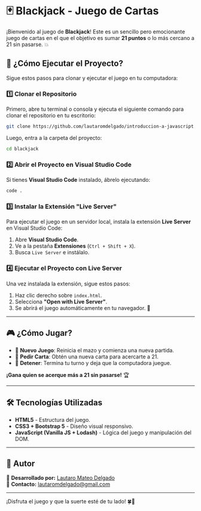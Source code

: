 # 🃏 Blackjack - Juego de Cartas

¡Bienvenido al juego de **Blackjack**! Este es un sencillo pero emocionante juego de cartas en el que el objetivo es sumar **21 puntos** o lo más cercano a 21 sin pasarse. 💥

## 🚀 ¿Cómo Ejecutar el Proyecto?

Sigue estos pasos para clonar y ejecutar el juego en tu computadora:

### 1️⃣ Clonar el Repositorio

Primero, abre tu terminal o consola y ejecuta el siguiente comando para clonar el repositorio en tu escritorio:

```sh
git clone https://github.com/lautaromdelgado/introduccion-a-javascript.git
```

Luego, entra a la carpeta del proyecto:

```sh
cd blackjack
```

### 2️⃣ Abrir el Proyecto en Visual Studio Code

Si tienes **Visual Studio Code** instalado, ábrelo ejecutando:

```sh
code .
```

### 3️⃣ Instalar la Extensión "Live Server"

Para ejecutar el juego en un servidor local, instala la extensión **Live Server** en Visual Studio Code:

1. Abre **Visual Studio Code**.
2. Ve a la pestaña **Extensiones** (`Ctrl + Shift + X`).
3. Busca `Live Server` e instálalo.

### 4️⃣ Ejecutar el Proyecto con Live Server

Una vez instalada la extensión, sigue estos pasos:

1. Haz clic derecho sobre `index.html`.
2. Selecciona **"Open with Live Server"**.
3. Se abrirá el juego automáticamente en tu navegador. 🚀

---

## 🎮 ¿Cómo Jugar?

- 🔴 **Nuevo Juego**: Reinicia el mazo y comienza una nueva partida.
- 🔵 **Pedir Carta**: Obtén una nueva carta para acercarte a 21.
- 🔵 **Detener**: Termina tu turno y deja que la computadora juegue.

**¡Gana quien se acerque más a 21 sin pasarse!** 🏆

---

## 🛠️ Tecnologías Utilizadas

- **HTML5** - Estructura del juego.
- **CSS3 + Bootstrap 5** - Diseño visual responsivo.
- **JavaScript (Vanilla JS + Lodash)** - Lógica del juego y manipulación del DOM.

---

## 📌 Autor

📍 **Desarrollado por:** [Lautaro Mateo Delgado](https://github.com/lautaromdelgado)  
📍 **Contacto:** lautaromdelgado@gmail.com  

---

¡Disfruta el juego y que la suerte esté de tu lado! 🍀🎲
